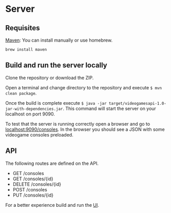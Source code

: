 # Server

## Requisites 

[Maven](https://maven.apache.org/): You can install manually or use homebrew. 
```
brew install maven
```

## Build and run the server locally

Clone the repository or download the ZIP. 

Open a terminal and change directory to the repository and execute `$ mvn clean package`. 

Once the build is complete execute `$ java -jar target/videogamesapi-1.0-jar-with-dependencies.jar`. This command will start the server on your localhost on port 9090. 

To test that the server is running correctly open a browser and go to [localhost:9090/consoles](http://localhost:9090/consoles). In the browser you should see a JSON with some videogame consoles preloaded.

## API

The following routes are defined on the API.

- GET /consoles
- GET /consoles/{id}
- DELETE /consoles/{id}
- POST /consoles
- PUT /consoles/{id}

For a better experience build and run the [UI](../ui).
